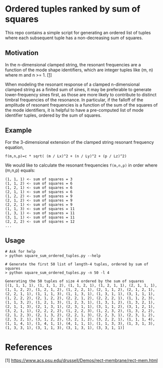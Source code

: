 # Ordered tuples ranked by sum of squares

This repo contains a simple script for generating an ordered list of tuples where each subsequent tuple has a non-decreasing sum of squares.

## Motivation

In the n-dimensional clamped string, the resonant frequencies are a function of the mode shape identifiers, which are integer tuples like (m, n) where m and n >= 1. [[1]](#1)

When modeling the resonant response of a clamped n-dimensional clamped string as a finited sum of sines, it may be preferable to generate lower-frequency sines first, as those are more likely to contribute to distinct timbral frequencies of the resonance. In particular, if the falloff of the amplitude of resonant frequencies is a function of the sum of the squares of the mode identifiers, it is helpful to have a pre-computed list of mode identifier tuples, ordered by the sum of squares.

## Example

For the 3-dimensional extension of the clamped string resonant frequency equation,

```
f(m,n,p)=c * sqrt( (m / Lx)^2 + (n / Ly)^2 + (p / Lz)^2)
```

We would like to calculate the resonant frequencies `f(m,n,p)` in order where (m,n,p) equals:
```
(1, 1, 1) <- sum of squares = 3
(1, 1, 2) <- sum of squares = 6
(1, 2, 1) <- sum of squares = 6
(2, 1, 1) <- sum of squares = 6
(1, 2, 2) <- sum of squares = 9
(2, 1, 2) <- sum of squares = 9
(2, 2, 1) <- sum of squares = 9
(1, 1, 3) <- sum of squares = 11
(1, 3, 1) <- sum of squares = 11
(3, 1, 1) <- sum of squares = 11
(2, 2, 2) <- sum of squares = 12
...
```

## Usage
```
# Ask for help
> python square_sum_ordered_tuples.py --help

# Generate the first 50 list of length-4 tuples, ordered by sum of squares
> python square_sum_ordered_tuples.py -n 50 -l 4

Generating the 50 tuples of size 4 ordered by the sum of squares
[(1, 1, 1, 1), (1, 1, 1, 2), (1, 1, 2, 1), (1, 2, 1, 1), (2, 1, 1, 1), (1, 1, 2, 2), (1, 2, 1, 2), (1, 2, 2, 1), (2, 1, 1, 2), (2, 1, 2, 1), (2, 2, 1, 1), (1, 1, 1, 3), (1, 1, 3, 1), (1, 3, 1, 1), (3, 1, 1, 1), (1, 2, 2, 2), (2, 1, 2, 2), (2, 2, 1, 2), (2, 2, 2, 1), (1, 1, 2, 3), (1, 1, 3, 2), (1, 2, 1, 3), (1, 2, 3, 1), (1, 3, 1, 2), (1, 3, 2, 1), (2, 1, 1, 3), (2, 1, 3, 1), (2, 3, 1, 1), (3, 1, 1, 2), (3, 1, 2, 1), (3, 2, 1, 1), (2, 2, 2, 2), (1, 2, 2, 3), (1, 2, 3, 2), (1, 3, 2, 2), (2, 1, 2, 3), (2, 1, 3, 2), (2, 2, 1, 3), (2, 2, 3, 1), (2, 3, 1, 2), (2, 3, 2, 1), (3, 1, 2, 2), (3, 2, 1, 2), (3, 2, 2, 1), (1, 1, 1, 4), (1, 1, 4, 1), (1, 4, 1, 1), (4, 1, 1, 1), (1, 1, 3, 3), (1, 3, 1, 3), (1, 3, 3, 1), (3, 1, 1, 3), (3, 1, 3, 1), (3, 3, 1, 1)]
```

# References

<a id="1">[1]</a>
https://www.acs.psu.edu/drussell/Demos/rect-membrane/rect-mem.html